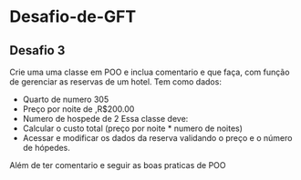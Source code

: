 # Desafio-de-GFT

## Desafio 3

Crie uma uma classe em POO e inclua comentario e que faça, com função de gerenciar as reservas de um hotel. 
Tem como dados:
- Quarto de numero 305
- Preço por noite de ,R$200.00
- Numero de hospede de 2
Essa classe deve:
 - Calcular  o custo total (preço por noite * numero de noites)
 - Acessar e modificar os dados da reserva validando o preço e o número de hópedes. 

 Além de ter comentario e seguir as boas praticas de POO